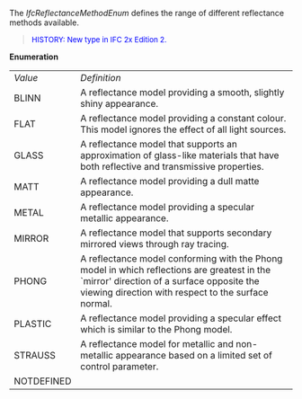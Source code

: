 The _IfcReflectanceMethodEnum_ defines the range of different reflectance methods available.

> <font color="#0000FF" size="-1"> HISTORY: New type in IFC 2x Edition
		  2.</font>
> 


**Enumeration**

<table> 
		<tr> 
		  <td><i>Value</i></td> 
		  <td><i>Definition</i></td> 
		</tr> 
		<tr>
		  <td>BLINN</td>
		  <td>A reflectance model providing a smooth, slightly shiny
			 appearance.</td>
		</tr>
		<tr> 
		  <td>FLAT</td> 
		  <td>A reflectance model providing a constant colour. This model ignores
			 the effect of all light sources.</td> 
		</tr> 
		<tr> 
		  <td>GLASS</td> 
		  <td>A reflectance model that supports an approximation of glass-like
			 materials that have both reflective and transmissive properties.</td> 
		</tr> 
		<tr> 
		  <td>MATT</td> 
		  <td>A reflectance model providing a dull matte appearance.</td> 
		</tr> 
		<tr> 
		  <td>METAL</td> 
		  <td>A reflectance model providing a specular metallic appearance.</td> 
		</tr> 
		<tr> 
		  <td>MIRROR</td> 
		  <td>A reflectance model that supports secondary mirrored views through
			 ray tracing.</td> 
		</tr> 
		<tr> 
		  <td>PHONG</td> 
		  <td>A reflectance model conforming with the Phong model in which
			 reflections are greatest in the `mirror' direction of a surface opposite the
			 viewing direction with respect to the surface normal.</td> 
		</tr> 
		<tr> 
		  <td>PLASTIC</td> 
		  <td>A reflectance model providing a specular effect which is similar to
			 the Phong model.</td> 
		</tr> 
		<tr>
		  <td>STRAUSS</td>
		  <td>A reflectance model for metallic and non-metallic appearance based
			 on a limited set of control parameter.</td>
		</tr>
		<tr> 
		  <td>NOTDEFINED</td> 
		  <td>&nbsp;</td> 
		</tr> 
	 </table>